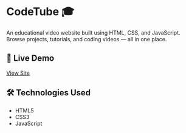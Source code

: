 # CodeTube 🎓
An educational video website built using HTML, CSS, and JavaScript.  
Browse projects, tutorials, and coding videos — all in one place.

## 🚀 Live Demo
[View Site](file:///H:/fewd/CodeTube%20project/Codetube.html)


## 🛠️ Technologies Used
- HTML5  
- CSS3  
- JavaScript
